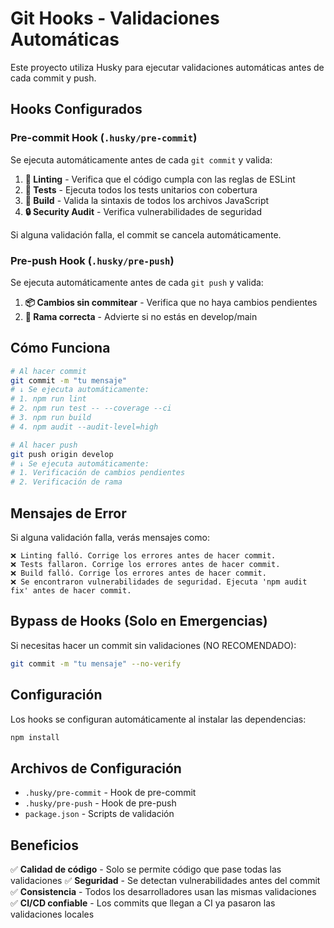 # Git Hooks - Validaciones Automáticas

Este proyecto utiliza Husky para ejecutar validaciones automáticas antes de cada commit y push.

## Hooks Configurados

### Pre-commit Hook (`.husky/pre-commit`)

Se ejecuta automáticamente antes de cada `git commit` y valida:

1. **📝 Linting** - Verifica que el código cumpla con las reglas de ESLint
2. **🧪 Tests** - Ejecuta todos los tests unitarios con cobertura
3. **🔨 Build** - Valida la sintaxis de todos los archivos JavaScript
4. **🔒 Security Audit** - Verifica vulnerabilidades de seguridad

Si alguna validación falla, el commit se cancela automáticamente.

### Pre-push Hook (`.husky/pre-push`)

Se ejecuta automáticamente antes de cada `git push` y valida:

1. **📦 Cambios sin commitear** - Verifica que no haya cambios pendientes
2. **🌿 Rama correcta** - Advierte si no estás en develop/main

## Cómo Funciona

```bash
# Al hacer commit
git commit -m "tu mensaje"
# ↓ Se ejecuta automáticamente:
# 1. npm run lint
# 2. npm run test -- --coverage --ci
# 3. npm run build
# 4. npm audit --audit-level=high

# Al hacer push
git push origin develop
# ↓ Se ejecuta automáticamente:
# 1. Verificación de cambios pendientes
# 2. Verificación de rama
```

## Mensajes de Error

Si alguna validación falla, verás mensajes como:

```
❌ Linting falló. Corrige los errores antes de hacer commit.
❌ Tests fallaron. Corrige los errores antes de hacer commit.
❌ Build falló. Corrige los errores antes de hacer commit.
❌ Se encontraron vulnerabilidades de seguridad. Ejecuta 'npm audit fix' antes de hacer commit.
```

## Bypass de Hooks (Solo en Emergencias)

Si necesitas hacer un commit sin validaciones (NO RECOMENDADO):

```bash
git commit -m "tu mensaje" --no-verify
```

## Configuración

Los hooks se configuran automáticamente al instalar las dependencias:

```bash
npm install
```

## Archivos de Configuración

- `.husky/pre-commit` - Hook de pre-commit
- `.husky/pre-push` - Hook de pre-push
- `package.json` - Scripts de validación

## Beneficios

✅ **Calidad de código** - Solo se permite código que pase todas las validaciones
✅ **Seguridad** - Se detectan vulnerabilidades antes del commit
✅ **Consistencia** - Todos los desarrolladores usan las mismas validaciones
✅ **CI/CD confiable** - Los commits que llegan a CI ya pasaron las validaciones locales
